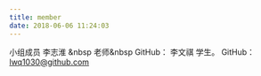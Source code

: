 ```yaml
---
title: member
date: 2018-06-06 11:24:03
---
```

小组成员
李志淮 &nbsp  老师&nbsp  GitHub：
李文祺        学生。     GitHub：lwq1030@github.com